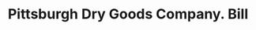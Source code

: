 ---
doi: 10.7916/D873832D
date_other: '1902'
date_other_textual: '1902'
form: printed ephemera
genre:
- Invoices
name:
- Pittsburgh Dry Goods Company
object_in_context_url: https://biggert.cul.columbia.edu/items/view/ave_biggert_01487
subject_hierarchical_geographic:
- Pittsburgh, Pennsylvania, United States
subject_name:
- Pittsburgh Dry Goods Company
title: Pittsburgh Dry Goods Company. Bill
sort_title: Pittsburgh Dry Goods Company. Bill
call_number: ave_biggert_01487
coordinates:
- 40.439722222222215,-79.97638888888889
pid: ave_biggert_01487
identifiers: ave_biggert_01487
permalink: /biggert/ave_biggert_01487/
layout: iiif-image-page
---